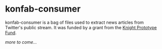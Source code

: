 konfab-consumer
===============

konfab-consumer is a bag of files used to extract news articles from Twitter's public stream. It was funded by a grant from the [Knight Prototype Fund](http://www.knightfoundation.org/funding-initiatives/knight-prototype-fund/).

_more to come..._